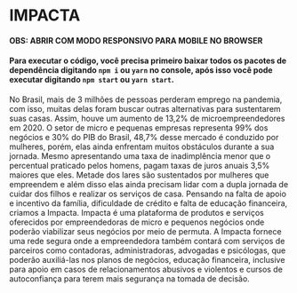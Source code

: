 # IMPACTA

#### OBS: ABRIR COM MODO RESPONSIVO PARA MOBILE NO BROWSER

#### Para executar o código, você precisa primeiro baixar todos os pacotes de dependência digitando `npm i` ou `yarn` no console, após isso você pode executar digitando `npm start` ou `yarn start`.

No Brasil, mais de 3 milhões de pessoas perderam emprego na pandemia, com isso, muitas delas foram buscar outras alternativas para sustentarem suas casas. Assim, houve um aumento de 13,2% de microempreendedores em 2020. O setor de micro e pequenas empresas representa 99% dos negócios e 30% do PIB do Brasil, 
48,7% desse mercado é conduzido por mulheres, porém, elas ainda enfrentam muitos obstáculos durante a sua jornada. Mesmo apresentando uma taxa de inadimplência menor que o percentual praticado pelos homens, pagam taxas de juros anuais 3,5% maiores que eles. Metade dos lares são sustentados por mulheres que empreendem e além disso elas ainda precisam lidar com a dupla jornada de cuidar dos filhos e realizar os serviços de casa. 
Pensando na falta de apoio e incentivo da família, dificuldade de crédito e falta de educação financeira, criamos a Impacta.
Impacta é uma plataforma de produtos e serviços oferecidos por empreendedoras de micro e pequenos negócios onde poderão viabilizar seus negócios por meio de permuta.  A Impacta fornece uma rede segura onde a empreendedora também contará com serviços de parceiros como contadoras, administradoras, advogadas e psicólogas, que poderão auxiliá-las nos planos de negócios, educação financeira, inclusive para apoio em casos de relacionamentos abusivos e violentos e cursos de autoconfiança para terem mais segurança na tomada de decisão.

